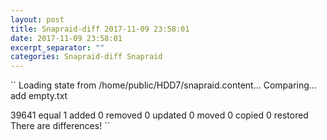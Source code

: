 ```yaml
---
layout: post
title: Snapraid-diff 2017-11-09 23:58:01
date: 2017-11-09 23:58:01
excerpt_separator: ""
categories: Snapraid-diff Snapraid
---
```

``
Loading state from /home/public/HDD7/snapraid.content...
Comparing...
add empty.txt

   39641 equal
       1 added
       0 removed
       0 updated
       0 moved
       0 copied
       0 restored
There are differences!
``
